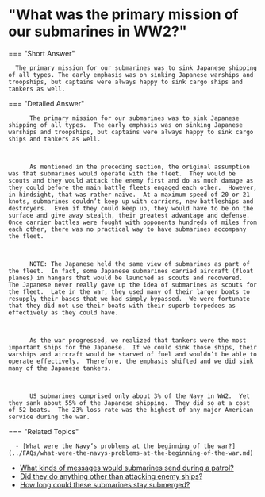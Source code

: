 # "What was the primary mission of our submarines in WW2?"

  === "Short Answer"

      The primary mission for our submarines was to sink Japanese shipping of all types. The early emphasis was on sinking Japanese warships and troopships, but captains were always happy to sink cargo ships and tankers as well.

  === "Detailed Answer"

          The primary mission for our submarines was to sink Japanese shipping of all types.  The early emphasis was on sinking Japanese warships and troopships, but captains were always happy to sink cargo ships and tankers as well.

          

          As mentioned in the preceding section, the original assumption was that submarines would operate with the fleet.  They would be scouts and they would attack the enemy first and do as much damage as they could before the main battle fleets engaged each other.  However, in hindsight, that was rather naïve.  At a maximum speed of 20 or 21 knots, submarines couldn’t keep up with carriers, new battleships and destroyers.  Even if they could keep up, they would have to be on the surface and give away stealth, their greatest advantage and defense.  Once carrier battles were fought with opponents hundreds of miles from each other, there was no practical way to have submarines accompany the fleet.

          

          NOTE: The Japanese held the same view of submarines as part of the fleet.  In fact, some Japanese submarines carried aircraft (float planes) in hangars that would be launched as scouts and recovered.  The Japanese never really gave up the idea of submarines as scouts for the fleet.  Late in the war, they used many of their larger boats to resupply their bases that we had simply bypassed.  We were fortunate that they did not use their boats with their superb torpedoes as effectively as they could have.

          

          As the war progressed, we realized that tankers were the most important ships for the Japanese.  If we could sink those ships, their warships and aircraft would be starved of fuel and wouldn’t be able to operate effectively.  Therefore, the emphasis shifted and we did sink many of the Japanese tankers.

          

          US submarines comprised only about 3% of the Navy in WW2.  Yet they sank about 55% of the Japanese shipping.  They did so at a cost of 52 boats.  The 23% loss rate was the highest of any major American service during the war.

  === "Related Topics"

      - [What were the Navy’s problems at the beginning of the war?](../FAQs/what-were-the-navys-problems-at-the-beginning-of-the-war.md)
- [What kinds of messages would submarines send during a patrol?](../FAQs/what-kinds-of-messages-would-submarines-send-during-a-patrol.md)
- [Did they do anything other than attacking enemy ships?](../FAQs/did-they-do-anything-other-than-attacking-enemy-ships.md)
- [How long could these submarines stay submerged?](../FAQs/how-long-could-these-submarines-stay-submerged.md)
